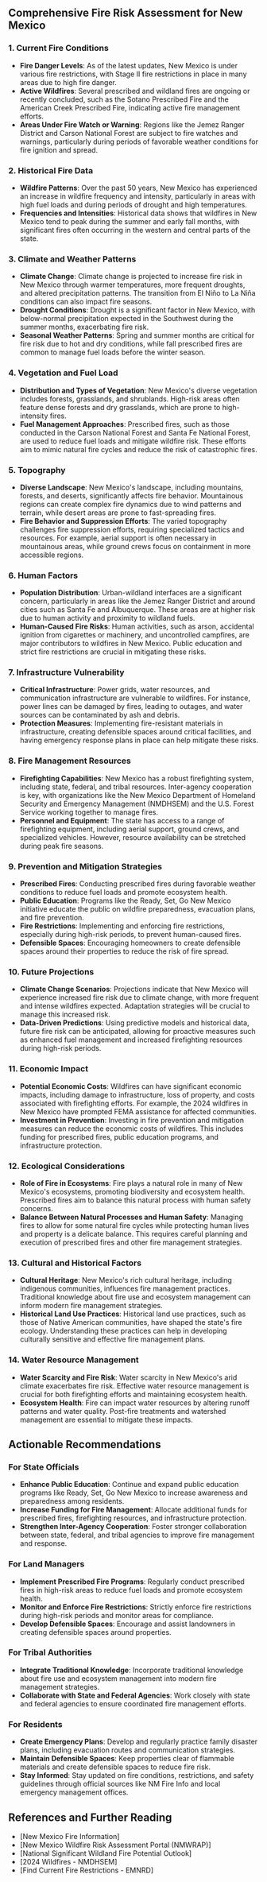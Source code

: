 ## Comprehensive Fire Risk Assessment for New Mexico

### 1. Current Fire Conditions

- **Fire Danger Levels**: As of the latest updates, New Mexico is under various fire restrictions, with Stage II fire restrictions in place in many areas due to high fire danger.
- **Active Wildfires**: Several prescribed and wildland fires are ongoing or recently concluded, such as the Sotano Prescribed Fire and the American Creek Prescribed Fire, indicating active fire management efforts.
- **Areas Under Fire Watch or Warning**: Regions like the Jemez Ranger District and Carson National Forest are subject to fire watches and warnings, particularly during periods of favorable weather conditions for fire ignition and spread.

### 2. Historical Fire Data

- **Wildfire Patterns**: Over the past 50 years, New Mexico has experienced an increase in wildfire frequency and intensity, particularly in areas with high fuel loads and during periods of drought and high temperatures.
- **Frequencies and Intensities**: Historical data shows that wildfires in New Mexico tend to peak during the summer and early fall months, with significant fires often occurring in the western and central parts of the state.

### 3. Climate and Weather Patterns

- **Climate Change**: Climate change is projected to increase fire risk in New Mexico through warmer temperatures, more frequent droughts, and altered precipitation patterns. The transition from El Niño to La Niña conditions can also impact fire seasons.
- **Drought Conditions**: Drought is a significant factor in New Mexico, with below-normal precipitation expected in the Southwest during the summer months, exacerbating fire risk.
- **Seasonal Weather Patterns**: Spring and summer months are critical for fire risk due to hot and dry conditions, while fall prescribed fires are common to manage fuel loads before the winter season.

### 4. Vegetation and Fuel Load

- **Distribution and Types of Vegetation**: New Mexico's diverse vegetation includes forests, grasslands, and shrublands. High-risk areas often feature dense forests and dry grasslands, which are prone to high-intensity fires.
- **Fuel Management Approaches**: Prescribed fires, such as those conducted in the Carson National Forest and Santa Fe National Forest, are used to reduce fuel loads and mitigate wildfire risk. These efforts aim to mimic natural fire cycles and reduce the risk of catastrophic fires.

### 5. Topography

- **Diverse Landscape**: New Mexico's landscape, including mountains, forests, and deserts, significantly affects fire behavior. Mountainous regions can create complex fire dynamics due to wind patterns and terrain, while desert areas are prone to fast-spreading fires.
- **Fire Behavior and Suppression Efforts**: The varied topography challenges fire suppression efforts, requiring specialized tactics and resources. For example, aerial support is often necessary in mountainous areas, while ground crews focus on containment in more accessible regions.

### 6. Human Factors

- **Population Distribution**: Urban-wildland interfaces are a significant concern, particularly in areas like the Jemez Ranger District and around cities such as Santa Fe and Albuquerque. These areas are at higher risk due to human activity and proximity to wildland fuels.
- **Human-Caused Fire Risks**: Human activities, such as arson, accidental ignition from cigarettes or machinery, and uncontrolled campfires, are major contributors to wildfires in New Mexico. Public education and strict fire restrictions are crucial in mitigating these risks.

### 7. Infrastructure Vulnerability

- **Critical Infrastructure**: Power grids, water resources, and communication infrastructure are vulnerable to wildfires. For instance, power lines can be damaged by fires, leading to outages, and water sources can be contaminated by ash and debris.
- **Protection Measures**: Implementing fire-resistant materials in infrastructure, creating defensible spaces around critical facilities, and having emergency response plans in place can help mitigate these risks.

### 8. Fire Management Resources

- **Firefighting Capabilities**: New Mexico has a robust firefighting system, including state, federal, and tribal resources. Inter-agency cooperation is key, with organizations like the New Mexico Department of Homeland Security and Emergency Management (NMDHSEM) and the U.S. Forest Service working together to manage fires.
- **Personnel and Equipment**: The state has access to a range of firefighting equipment, including aerial support, ground crews, and specialized vehicles. However, resource availability can be stretched during peak fire seasons.

### 9. Prevention and Mitigation Strategies

- **Prescribed Fires**: Conducting prescribed fires during favorable weather conditions to reduce fuel loads and promote ecosystem health.
- **Public Education**: Programs like the Ready, Set, Go New Mexico initiative educate the public on wildfire preparedness, evacuation plans, and fire prevention.
- **Fire Restrictions**: Implementing and enforcing fire restrictions, especially during high-risk periods, to prevent human-caused fires.
- **Defensible Spaces**: Encouraging homeowners to create defensible spaces around their properties to reduce the risk of fire spread.

### 10. Future Projections

- **Climate Change Scenarios**: Projections indicate that New Mexico will experience increased fire risk due to climate change, with more frequent and intense wildfires expected. Adaptation strategies will be crucial to manage this increased risk.
- **Data-Driven Predictions**: Using predictive models and historical data, future fire risk can be anticipated, allowing for proactive measures such as enhanced fuel management and increased firefighting resources during high-risk periods.

### 11. Economic Impact

- **Potential Economic Costs**: Wildfires can have significant economic impacts, including damage to infrastructure, loss of property, and costs associated with firefighting efforts. For example, the 2024 wildfires in New Mexico have prompted FEMA assistance for affected communities.
- **Investment in Prevention**: Investing in fire prevention and mitigation measures can reduce the economic costs of wildfires. This includes funding for prescribed fires, public education programs, and infrastructure protection.

### 12. Ecological Considerations

- **Role of Fire in Ecosystems**: Fire plays a natural role in many of New Mexico's ecosystems, promoting biodiversity and ecosystem health. Prescribed fires aim to balance this natural process with human safety concerns.
- **Balance Between Natural Processes and Human Safety**: Managing fires to allow for some natural fire cycles while protecting human lives and property is a delicate balance. This requires careful planning and execution of prescribed fires and other fire management strategies.

### 13. Cultural and Historical Factors

- **Cultural Heritage**: New Mexico's rich cultural heritage, including indigenous communities, influences fire management practices. Traditional knowledge about fire use and ecosystem management can inform modern fire management strategies.
- **Historical Land Use Practices**: Historical land use practices, such as those of Native American communities, have shaped the state's fire ecology. Understanding these practices can help in developing culturally sensitive and effective fire management plans.

### 14. Water Resource Management

- **Water Scarcity and Fire Risk**: Water scarcity in New Mexico's arid climate exacerbates fire risk. Effective water resource management is crucial for both firefighting efforts and maintaining ecosystem health.
- **Ecosystem Health**: Fire can impact water resources by altering runoff patterns and water quality. Post-fire treatments and watershed management are essential to mitigate these impacts.

## Actionable Recommendations

### For State Officials

- **Enhance Public Education**: Continue and expand public education programs like Ready, Set, Go New Mexico to increase awareness and preparedness among residents.
- **Increase Funding for Fire Management**: Allocate additional funds for prescribed fires, firefighting resources, and infrastructure protection.
- **Strengthen Inter-Agency Cooperation**: Foster stronger collaboration between state, federal, and tribal agencies to improve fire management and response.

### For Land Managers

- **Implement Prescribed Fire Programs**: Regularly conduct prescribed fires in high-risk areas to reduce fuel loads and promote ecosystem health.
- **Monitor and Enforce Fire Restrictions**: Strictly enforce fire restrictions during high-risk periods and monitor areas for compliance.
- **Develop Defensible Spaces**: Encourage and assist landowners in creating defensible spaces around properties.

### For Tribal Authorities

- **Integrate Traditional Knowledge**: Incorporate traditional knowledge about fire use and ecosystem management into modern fire management strategies.
- **Collaborate with State and Federal Agencies**: Work closely with state and federal agencies to ensure coordinated fire management efforts.

### For Residents

- **Create Emergency Plans**: Develop and regularly practice family disaster plans, including evacuation routes and communication strategies.
- **Maintain Defensible Spaces**: Keep properties clear of flammable materials and create defensible spaces to reduce fire risk.
- **Stay Informed**: Stay updated on fire conditions, restrictions, and safety guidelines through official sources like NM Fire Info and local emergency management offices.

## References and Further Reading

- [New Mexico Fire Information]
- [New Mexico Wildfire Risk Assessment Portal (NMWRAP)]
- [National Significant Wildland Fire Potential Outlook]
- [2024 Wildfires - NMDHSEM]
- [Find Current Fire Restrictions - EMNRD]